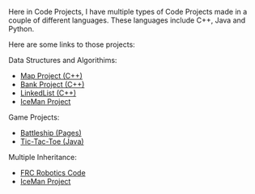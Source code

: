 Here in Code Projects, I have multiple types of Code Projects made in a couple of different languages. These languages include C++, Java and Python. 

Here are some links to those projects:

Data Structures and Algorithims:
- [Map Project (C++)](https://github.com/Shoheicode/CodeProjects/tree/main/C%2B%2B%20Projects/MapProject)
- [Bank Project (C++)](https://github.com/Shoheicode/CodeProjects/blob/main/JavaProjects/TicTacToe.java)
- [LinkedList (C++)](https://github.com/Shoheicode/CodeProjects/blob/main/C%2B%2B%20Projects/LinkedList.cpp)
- [IceMan Project](https://github.com/Shoheicode/CS30-ICEMAN)

Game Projects:
- [Battleship (Pages)](https://github.com/Shoheicode/CodeProjects/blob/main/JavaProjects/Battleship.java)
- [Tic-Tac-Toe (Java)](https://github.com/Shoheicode/CodeProjects/blob/main/JavaProjects/TicTacToe.java)

Multiple Inheritance:
- [FRC Robotics Code](https://github.com/WestTorranceRobotics/RapidReact)
- [IceMan Project](https://github.com/Shoheicode/CS30-ICEMAN)
